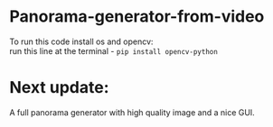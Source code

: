 # Panorama-generator-from-video


To run this code install os and opencv:<br >
run this line at the terminal - 
```pip install opencv-python```

# Next update:
A full panorama generator with high quality image and a nice GUI.
